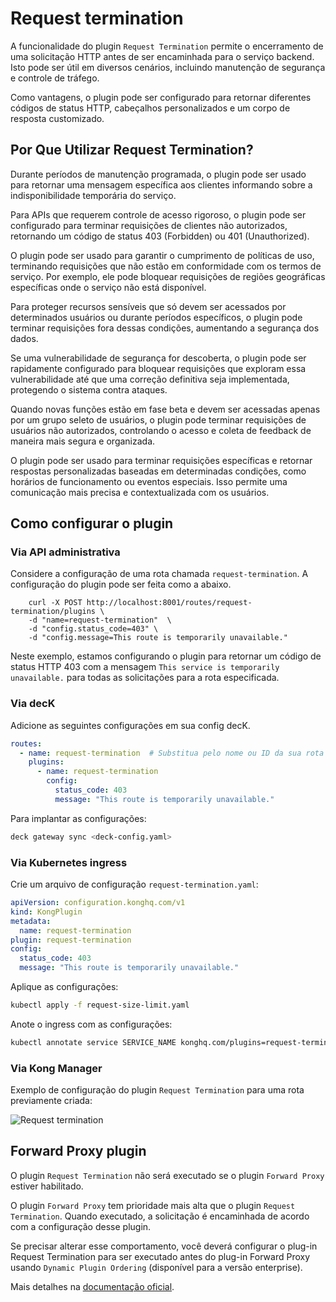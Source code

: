 # Request termination

A funcionalidade do plugin `Request Termination` permite o encerramento de uma solicitação HTTP antes de ser encaminhada para o serviço backend. Isto pode ser útil em diversos cenários, incluindo manutenção de segurança e controle de tráfego.

Como vantagens, o plugin pode ser configurado para retornar diferentes códigos de status HTTP, cabeçalhos personalizados e um corpo de resposta customizado.

## Por Que Utilizar Request Termination?

Durante períodos de manutenção programada, o plugin pode ser usado para retornar uma mensagem específica aos clientes informando sobre a indisponibilidade temporária do serviço.

Para APIs que requerem controle de acesso rigoroso, o plugin pode ser configurado para terminar requisições de clientes não autorizados, retornando um código de status 403 (Forbidden) ou 401 (Unauthorized).

O plugin pode ser usado para garantir o cumprimento de políticas de uso, terminando requisições que não estão em conformidade com os termos de serviço. Por exemplo, ele pode bloquear requisições de regiões geográficas específicas onde o serviço não está disponível.

Para proteger recursos sensíveis que só devem ser acessados por determinados usuários ou durante períodos específicos, o plugin pode terminar requisições fora dessas condições, aumentando a segurança dos dados.

Se uma vulnerabilidade de segurança for descoberta, o plugin pode ser rapidamente configurado para bloquear requisições que exploram essa vulnerabilidade até que uma correção definitiva seja implementada, protegendo o sistema contra ataques.

Quando novas funções estão em fase beta e devem ser acessadas apenas por um grupo seleto de usuários, o plugin pode terminar requisições de usuários não autorizados, controlando o acesso e coleta de feedback de maneira mais segura e organizada.

O plugin pode ser usado para terminar requisições específicas e retornar respostas personalizadas baseadas em determinadas condições, como horários de funcionamento ou eventos especiais. Isso permite uma comunicação mais precisa e contextualizada com os usuários.

## Como configurar o plugin

### Via API administrativa

Considere a configuração de uma rota chamada `request-termination`. A configuração do plugin pode ser feita como a abaixo.

```shell
    curl -X POST http://localhost:8001/routes/request-termination/plugins \
    -d "name=request-termination"  \
    -d "config.status_code=403" \
    -d "config.message=This route is temporarily unavailable."
```

Neste exemplo, estamos configurando o plugin para retornar um código de status HTTP 403 com a mensagem `This service is temporarily unavailable.` para todas as solicitações para a rota especificada.

### Via decK

Adicione as seguintes configurações em sua config decK.

```yaml
routes:
  - name: request-termination  # Substitua pelo nome ou ID da sua rota
    plugins:
      - name: request-termination
        config:
          status_code: 403
          message: "This route is temporarily unavailable."
```

Para implantar as configurações:

```bash
deck gateway sync <deck-config.yaml>
```

### Via Kubernetes ingress

Crie um arquivo de configuração `request-termination.yaml`:

```yaml
apiVersion: configuration.konghq.com/v1
kind: KongPlugin
metadata:
  name: request-termination
plugin: request-termination
config:
  status_code: 403
  message: "This route is temporarily unavailable."
```

Aplique as configurações:

```bash
kubectl apply -f request-size-limit.yaml
```

Anote o ingress com as configurações:

```bash
kubectl annotate service SERVICE_NAME konghq.com/plugins=request-termination-example
```

### Via Kong Manager

Exemplo de configuração do plugin `Request Termination` para uma rota previamente criada:

![Request termination](/kong-gateway/assets/gifs/kong/capacities/request-termination.gif)

## Forward Proxy plugin

O plugin `Request Termination` não será executado se o plugin `Forward Proxy` estiver habilitado.

O plugin `Forward Proxy` tem prioridade mais alta que o plugin `Request Termination`. Quando executado, a solicitação é encaminhada de acordo com a configuração desse plugin.

Se precisar alterar esse comportamento, você deverá configurar o plug-in Request Termination para ser executado antes do plug-in Forward Proxy usando `Dynamic Plugin Ordering` (disponível para a versão enterprise).

Mais detalhes na [documentação oficial](https://docs.konghq.com/hub/kong-inc/request-termination).
